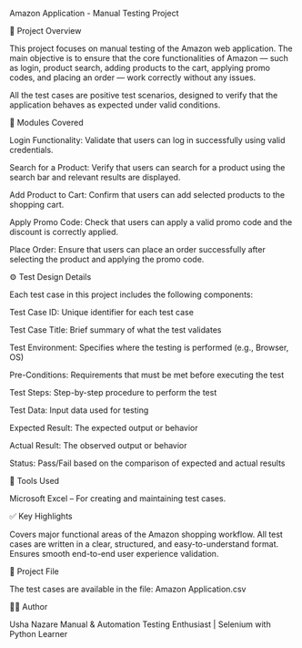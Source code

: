 Amazon Application - Manual Testing Project 

📘 Project Overview

This project focuses on manual testing of the Amazon web application.
The main objective is to ensure that the core functionalities of Amazon — such as login, product search, adding products to the cart, applying promo codes, and placing an order — work correctly without any issues.

All the test cases are positive test scenarios, designed to verify that the application behaves as expected under valid conditions.

🧩 Modules Covered

Login Functionality: Validate that users can log in successfully using valid credentials.

Search for a Product: Verify that users can search for a product using the search bar and relevant results are displayed.

Add Product to Cart: Confirm that users can add selected products to the shopping cart.

Apply Promo Code: Check that users can apply a valid promo code and the discount is correctly applied.

Place Order: Ensure that users can place an order successfully after selecting the product and applying the promo code.

⚙️ Test Design Details

Each test case in this project includes the following components:
   
Test Case ID:
             Unique identifier for each test case

Test Case Title:
                Brief summary of what the test validates

Test Environment:
                 Specifies where the testing is performed (e.g., Browser, OS)

Pre-Conditions:
               Requirements that must be met before executing the test

Test Steps:
           Step-by-step procedure to perform the test

Test Data:
           Input data used for testing

Expected Result:
                The expected output or behavior

Actual Result:
              The observed output or behavior

Status:
       Pass/Fail based on the comparison of expected and actual results


🧾 Tools Used

Microsoft Excel – For creating and maintaining test cases.

✅ Key Highlights

Covers major functional areas of the Amazon shopping workflow.
All test cases are written in a clear, structured, and easy-to-understand format.
Ensures smooth end-to-end user experience validation.

📂 Project File

The test cases are available in the file:
Amazon Application.csv

👩‍💻 Author

Usha Nazare
Manual & Automation Testing Enthusiast | Selenium with Python Learner
